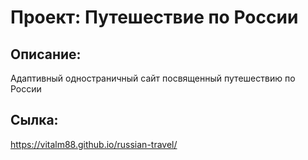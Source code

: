 # Проект: Путешествие по России
## Описание:
Адаптивный одностраничный сайт посвященный путешествию по России
## Сылка:
https://vitalm88.github.io/russian-travel/
